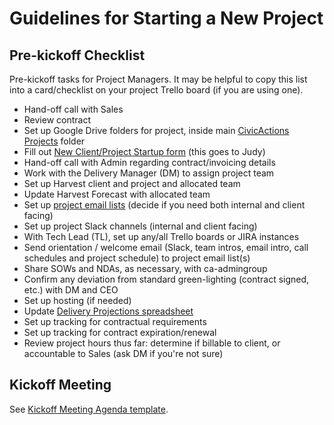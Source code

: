 # Guidelines for Starting a New Project

## Pre-kickoff Checklist

Pre-kickoff tasks for Project Managers. It may be helpful to copy this list into a card/checklist on your project Trello board (if you are using one).

* Hand-off call with Sales
* Review contract
* Set up Google Drive folders for project, inside main [CivicActions Projects](https://drive.google.com/drive/u/0/folders/0B8h3s4uUHTrZdWJMWlRwTURtN2s) folder
* Fill out [New Client/Project Startup form](https://docs.google.com/a/civicactions.com/forms/d/1UoLOeP0NgsNNDHfRbo50zE2onRuWQ4K-hHB2Q-RFcF8/viewform) (this goes to Judy)
* Hand-off call with Admin regarding contract/invoicing details
* Work with the Delivery Manager (DM) to assign project team
* Set up Harvest client and project and allocated team
* Update Harvest Forecast with allocated team
* Set up [project email lists](listserv-setup.md) (decide if you need both internal and client facing)
* Set up project Slack channels (internal and client facing)
* With Tech Lead (TL), set up any/all Trello boards or JIRA instances
* Send orientation / welcome email (Slack, team intros, email intro, call schedules and project schedule) to project email list(s)
* Share SOWs and NDAs, as necessary, with ca-admingroup
* Confirm any deviation from standard green-lighting (contract signed, etc.) with DM and CEO
* Set up hosting (if needed)
* Update [Delivery Projections spreadsheet](https://docs.google.com/spreadsheets/d/1kTZ2isvcaRNfFeipxU6fSx3xqM7a1p3JCzqczIFcklk/edit#gid=0)
* Set up tracking for contractual requirements
* Set up tracking for contract expiration/renewal
* Review project hours thus far: determine if billable to client, or accountable to Sales (ask DM if you're not sure)

## Kickoff Meeting

See [Kickoff Meeting Agenda template](https://docs.google.com/document/d/1pmOruj_1PeSfmJtxzvjDy7KxTTJi0VS8D62WUrWjeSM/edit).
